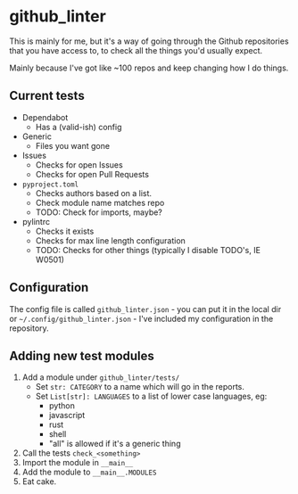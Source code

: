 # github_linter

This is mainly for me, but it's a way of going through the Github repositories that you have access to, to check all the things you'd usually expect.

Mainly because I've got like ~100 repos and keep changing how I do things.

## Current tests

- Dependabot
    - Has a (valid-ish) config
- Generic
    - Files you want gone
- Issues
    - Checks for open Issues
    - Checks for open Pull Requests
- `pyproject.toml`
    - Checks authors based on a list.
    - Check module name matches repo
    - TODO: Check for imports, maybe?
- pylintrc
    - Checks it exists
    - Checks for max line length configuration
    - TODO: Checks for other things (typically I disable TODO's, IE W0501)

## Configuration

The config file is called `github_linter.json` - you can put it in the local dir or `~/.config/github_linter.json` - I've included my configuration in the repository.

## Adding new test modules

1. Add a module under `github_linter/tests/`
    - Set `str: CATEGORY` to a name which will go in the reports.
    - Set `List[str]: LANGUAGES` to a list of lower case languages, eg:
        - python
        - javascript
        - rust
        - shell
        - "all" is allowed if it's a generic thing
2. Call the tests `check_<something>`
3. Import the module in `__main__`
4. Add the module to `__main__.MODULES`
5. Eat cake.
